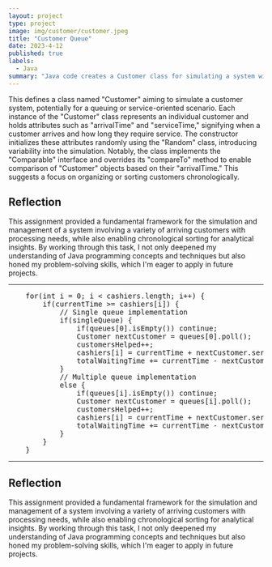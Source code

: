 ```yaml
---
layout: project
type: project
image: img/customer/customer.jpeg
title: "Customer Queue"
date: 2023-4-12
published: true
labels:
  - Java
summary: "Java code creates a Customer class for simulating a system with arrival and service times, allowing chronological sorting and organization of customer objects."
---
```


This defines a class named "Customer" aiming to simulate a customer system, potentially for a queuing or service-oriented scenario. Each instance of the "Customer" class represents an individual customer and holds attributes such as "arrivalTime" and "serviceTime," signifying when a customer arrives and how long they require service. The constructor initializes these attributes randomly using the "Random" class, introducing variability into the simulation. Notably, the class implements the "Comparable" interface and overrides its "compareTo" method to enable comparison of "Customer" objects based on their "arrivalTime." This suggests a focus on organizing or sorting customers chronologically. 

## Reflection
This assignment provided a fundamental framework for the simulation and management of a system involving a variety of arriving customers with processing needs, while also enabling chronological sorting for analytical insights. By working through this task, I not only deepened my understanding of Java programming concepts and techniques but also honed my problem-solving skills, which I'm eager to apply in future projects.
<hr>
<pre>
	for(int i = 0; i < cashiers.length; i++) {
		if(currentTime >= cashiers[i]) {
			// Single queue implementation
			if(singleQueue) {
				if(queues[0].isEmpty()) continue;
				Customer nextCustomer = queues[0].poll();
				customersHelped++;
				cashiers[i] = currentTime + nextCustomer.serviceTime;
				totalWaitingTime += currentTime - nextCustomer.arrivalTime;
			}
			// Multiple queue implementation
			else {
				if(queues[i].isEmpty()) continue;
				Customer nextCustomer = queues[i].poll();
				customersHelped++;
				cashiers[i] = currentTime + nextCustomer.serviceTime;
				totalWaitingTime += currentTime - nextCustomer.arrivalTime;
			}
		}
	}
</pre>
<hr>
			
## Reflection
This assignment provided a fundamental framework for the simulation and management of a system involving a variety of arriving customers with processing needs, while also enabling chronological sorting for analytical insights. By working through this task, I not only deepened my understanding of Java programming concepts and techniques but also honed my problem-solving skills, which I'm eager to apply in future projects.
